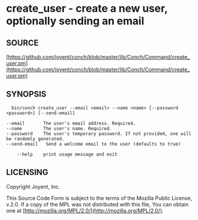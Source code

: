 # create\_user - create a new user, optionally sending an email

## SOURCE

[https://github.com/joyent/conch/blob/master/lib/Conch/Command/create_user.pm](https://github.com/joyent/conch/blob/master/lib/Conch/Command/create_user.pm)

## SYNOPSIS

```
  bin/conch create_user --email <email> --name <name> [--password <password>] [--send-email]

--email       The user's email address. Required.
--name        The user's name. Required.
--password    The user's temporary password. If not provided, one will be randomly generated.
--send-email   Send a welcome email to the user (defaults to true)

    --help    print usage message and exit
```

## LICENSING

Copyright Joyent, Inc.

This Source Code Form is subject to the terms of the Mozilla Public License,
v.2.0. If a copy of the MPL was not distributed with this file, You can obtain
one at [http://mozilla.org/MPL/2.0/](http://mozilla.org/MPL/2.0/).
